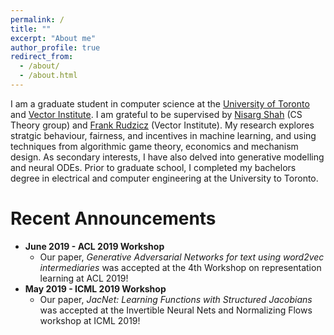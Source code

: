 ```yaml
---
permalink: /
title: ""
excerpt: "About me"
author_profile: true
redirect_from: 
  - /about/
  - /about.html
---
```


I am a graduate student in computer science at the [University of Toronto](https://web.cs.toronto.edu/) and [Vector Institute](https://vectorinstitute.ai/). 
I am grateful to be supervised by [Nisarg Shah](http://www.cs.toronto.edu/~nisarg/) \(CS Theory group\) and [Frank Rudzicz](http://www.cs.toronto.edu/~frank/) \(Vector Institute\). 
My research explores stratgic behaviour, fairness, and incentives in machine learning, and using techniques from algorithmic game theory, economics and mechanism design. 
As secondary interests, I have also delved into generative modelling and neural ODEs. 
Prior to graduate school, I completed my bachelors degree in electrical and computer engineering at the University to Toronto.

Recent Announcements 
======
* **June 2019 - ACL 2019 Workshop**
    * Our paper, *Generative Adversarial Networks for text using word2vec intermediaries* was accepted at the 4th Workshop on representation learning at ACL 2019!
* **May 2019 - ICML 2019 Workshop**
    * Our paper, *JacNet: Learning Functions with Structured Jacobians* was accepted at the Invertible Neural Nets and Normalizing Flows workshop at ICML 2019!

